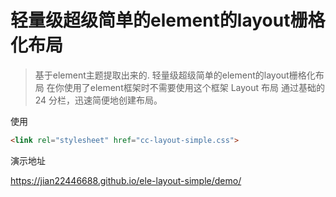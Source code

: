 <!--
 * @Description: 文件及简介
 * @Author: Cary
 * @Date: 2019-10-17 10:01:01
 -->
# 轻量级超级简单的element的layout栅格化布局
> 基于element主题提取出来的. 轻量级超级简单的element的layout栅格化布局
在你使用了element框架时不需要使用这个框架
Layout 布局
通过基础的 24 分栏，迅速简便地创建布局。

使用
```html
<link rel="stylesheet" href="cc-layout-simple.css">
```


演示地址

https://jian22446688.github.io/ele-layout-simple/demo/
